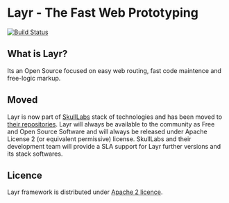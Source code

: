 # Layr - The Fast Web Prototyping
[![Build Status](https://travis-ci.org/miere/Layr.png?branch=master)](https://travis-ci.org/miere/Layr)

## What is Layr?

Its an Open Source focused on easy web routing, fast code maintence and free-logic markup.

## Moved
Layr is now part of [SkullLabs](https://github.com/SkullLabs) stack of technologies and has been moved to [their repositories](https://github.com/SkullLabs/Layr). Layr will always be available to the community as Free and Open Source Software and will always be released under Apache License 2 (or equivalent permissive) license. SkullLabs and their development team will provide a SLA support for Layr further versions and its stack softwares.

## Licence
Layr framework is distributed under [Apache 2 licence](http://www.apache.org/licenses/LICENSE-2.0.html).
